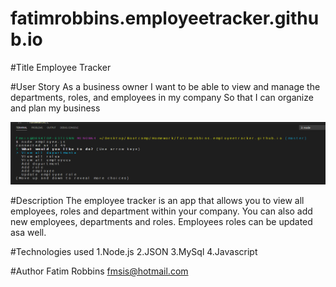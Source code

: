 # fatimrobbins.employeetracker.github.io
#Title 
Employee Tracker

#User Story
As a business owner
I want to be able to view and manage the departments, roles, and employees in my company
So that I can organize and plan my business

<img src="Screenshot1.png" alt="Screenshot of app">

#Description
The employee tracker is an app that allows you to view all employees, roles and department within your company.
You can also add new employees, departments and roles. Employees roles can be updated asa well.

#Technologies used
1.Node.js
2.JSON
3.MySql
4.Javascript

#Author
Fatim Robbins fmsis@hotmail.com


